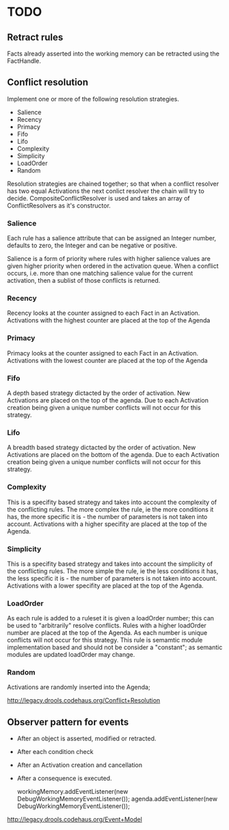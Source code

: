 # TODO

## Retract rules

Facts already asserted into the working memory can be retracted using the FactHandle.

## Conflict resolution

Implement one or more of the following resolution strategies.

* Salience
* Recency
* Primacy
* Fifo
* Lifo
* Complexity
* Simplicity
* LoadOrder
* Random

Resolution strategies are chained together; so that when a conflict resolver has two equal Activations the next conlict resolver the chain will try to decide. CompositeConflictResolver is used and takes an array of ConflictResolvers as it's constructor.

### Salience

Each rule has a salience attribute that can be assigned an Integer number, defaults to zero, the Integer and can be negative or positive.

Salience is a form of priority where rules with higher salience values are given higher priority when ordered in the activation queue. When a conflict occurs, i.e. more than one matching salience value for the current activation, then a sublist of those conflicts is returned.

### Recency

Recency looks at the counter assigned to each Fact in an Activation. Activations with the highest counter are placed at the top of the Agenda

### Primacy

Primacy looks at the counter assigned to each Fact in an Activation. Activations with the lowest counter are placed at the top of the Agenda

### Fifo

A depth based strategy dictacted by the order of activation. New Activations are placed on the top of the agenda. Due to each Activation creation being given a unique number conflicts will not occur for this strategy.

### Lifo

A breadth based strategy dictacted by the order of activation. New Activations are placed on the bottom of the agenda. Due to each Activation creation being given a unique number conflicts will not occur for this strategy.

### Complexity

This is a specifity based strategy and takes into account the complexity of the conflicting rules. The more complex the rule, ie the more conditions it has, the more specific it is - the number of parameters is not taken into account. Activations with a higher specifity are placed at the top of the Agenda.

### Simplicity

This is a specifity based strategy and takes into account the simplicity of the conflicting rules. The more simple the rule, ie the less conditions it has, the less specific it is - the number of parameters is not taken into account. Activations with a lower specifity are placed at the top of the Agenda.

### LoadOrder

As each rule is added to a ruleset it is given a loadOrder number; this can be used to "arbitrarily" resolve conflicts. Rules with a higher loadOrder number are placed at the top of the Agenda. As each number is unique conflicts will not occur for this strategy. This rule is semamtic module implementation based and should not be consider a "constant"; as semantic modules are updated loadOrder may change.

### Random

Activations are randomly inserted into the Agenda;

http://legacy.drools.codehaus.org/Conflict+Resolution

## Observer pattern for events

* After an object is asserted, modified or retracted.
* After each condition check
* After an Activation creation and cancellation
* After a consequence is executed.

	workingMemory.addEventListener(new DebugWorkingMemoryEventListener());
	agenda.addEventListener(new DebugWorkingMemoryEventListener());
	
http://legacy.drools.codehaus.org/Event+Model